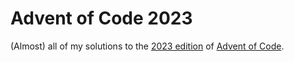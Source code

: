 # Advent of Code 2023

(Almost) all of my solutions to the [2023 edition](https://adventofcode.com/2023) of [Advent of Code](https://adventofcode.com/2023/about).

